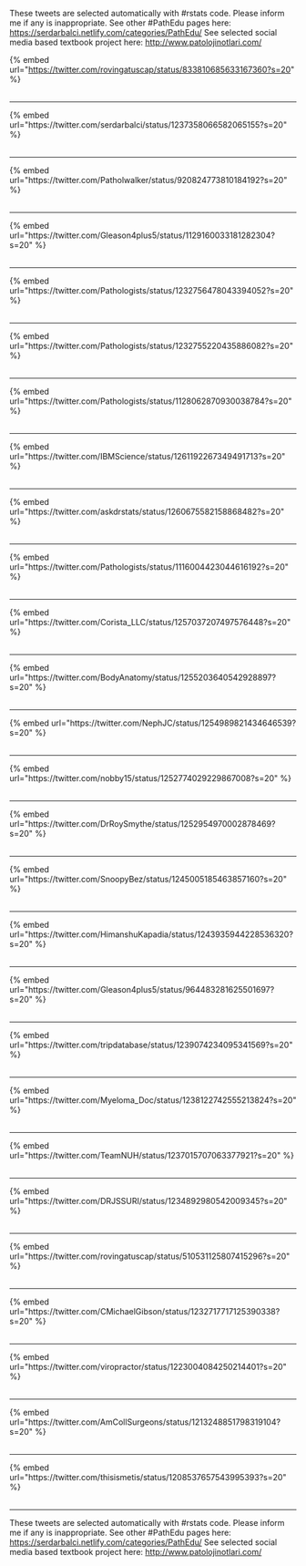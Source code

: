 

These tweets are selected automatically with #rstats code. Please inform me if any is inappropriate.
See other #PathEdu pages here: https://serdarbalci.netlify.com/categories/PathEdu/ 
See selected social media based textbook project here: http://www.patolojinotlari.com/

{% embed url="https://twitter.com/rovingatuscap/status/833810685633167360?s=20" %}<br>
<br>
<hr>
{% embed url="https://twitter.com/serdarbalci/status/1237358066582065155?s=20" %}<br>
<br>
<hr>
{% embed url="https://twitter.com/Patholwalker/status/920824773810184192?s=20" %}<br>
<br>
<hr>
{% embed url="https://twitter.com/Gleason4plus5/status/1129160033181282304?s=20" %}<br>
<br>
<hr>
{% embed url="https://twitter.com/Pathologists/status/1232756478043394052?s=20" %}<br>
<br>
<hr>
{% embed url="https://twitter.com/Pathologists/status/1232755220435886082?s=20" %}<br>
<br>
<hr>
{% embed url="https://twitter.com/Pathologists/status/1128062870930038784?s=20" %}<br>
<br>
<hr>
{% embed url="https://twitter.com/IBMScience/status/1261192267349491713?s=20" %}<br>
<br>
<hr>
{% embed url="https://twitter.com/askdrstats/status/1260675582158868482?s=20" %}<br>
<br>
<hr>
{% embed url="https://twitter.com/Pathologists/status/1116004423044616192?s=20" %}<br>
<br>
<hr>
{% embed url="https://twitter.com/Corista_LLC/status/1257037207497576448?s=20" %}<br>
<br>
<hr>
{% embed url="https://twitter.com/BodyAnatomy/status/1255203640542928897?s=20" %}<br>
<br>
<hr>
{% embed url="https://twitter.com/NephJC/status/1254989821434646539?s=20" %}<br>
<br>
<hr>
{% embed url="https://twitter.com/nobby15/status/1252774029229867008?s=20" %}<br>
<br>
<hr>
{% embed url="https://twitter.com/DrRoySmythe/status/1252954970002878469?s=20" %}<br>
<br>
<hr>
{% embed url="https://twitter.com/SnoopyBez/status/1245005185463857160?s=20" %}<br>
<br>
<hr>
{% embed url="https://twitter.com/HimanshuKapadia/status/1243935944228536320?s=20" %}<br>
<br>
<hr>
{% embed url="https://twitter.com/Gleason4plus5/status/964483281625501697?s=20" %}<br>
<br>
<hr>
{% embed url="https://twitter.com/tripdatabase/status/1239074234095341569?s=20" %}<br>
<br>
<hr>
{% embed url="https://twitter.com/Myeloma_Doc/status/1238122742555213824?s=20" %}<br>
<br>
<hr>
{% embed url="https://twitter.com/TeamNUH/status/1237015707063377921?s=20" %}<br>
<br>
<hr>
{% embed url="https://twitter.com/DRJSSURI/status/1234892980542009345?s=20" %}<br>
<br>
<hr>
{% embed url="https://twitter.com/rovingatuscap/status/510531125807415296?s=20" %}<br>
<br>
<hr>
{% embed url="https://twitter.com/CMichaelGibson/status/1232717717125390338?s=20" %}<br>
<br>
<hr>
{% embed url="https://twitter.com/viropractor/status/1223004084250214401?s=20" %}<br>
<br>
<hr>
{% embed url="https://twitter.com/AmCollSurgeons/status/1213248851798319104?s=20" %}<br>
<br>
<hr>
{% embed url="https://twitter.com/thisismetis/status/1208537657543995393?s=20" %}<br>
<br>
<hr>


These tweets are selected automatically with #rstats code. Please inform me if any is inappropriate.
See other #PathEdu pages here: https://serdarbalci.netlify.com/categories/PathEdu/ 
See selected social media based textbook project here: http://www.patolojinotlari.com/
